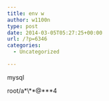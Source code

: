 ```yaml
---
title: env w
author: w1100n
type: post
date: 2014-03-05T05:27:25+00:00
url: /?p=6346
categories:
  - Uncategorized

---
```

mysql

root/a\*\\*\*@\*\**4

